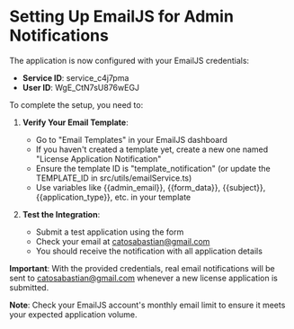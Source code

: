 
# Setting Up EmailJS for Admin Notifications

The application is now configured with your EmailJS credentials:

- **Service ID**: service_c4j7pma
- **User ID**: WgE_CtN7sU876wEGJ

To complete the setup, you need to:

1. **Verify Your Email Template**:
   - Go to "Email Templates" in your EmailJS dashboard
   - If you haven't created a template yet, create a new one named "License Application Notification"
   - Ensure the template ID is "template_notification" (or update the TEMPLATE_ID in src/utils/emailService.ts)
   - Use variables like {{admin_email}}, {{form_data}}, {{subject}}, {{application_type}}, etc. in your template

2. **Test the Integration**:
   - Submit a test application using the form
   - Check your email at catosabastian@gmail.com
   - You should receive the notification with all application details

**Important**: With the provided credentials, real email notifications will be sent to catosabastian@gmail.com whenever a new license application is submitted.

**Note**: Check your EmailJS account's monthly email limit to ensure it meets your expected application volume.
